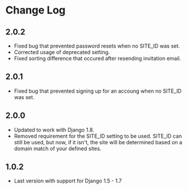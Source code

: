 Change Log
==========

2.0.2
-----

* Fixed bug that prevented password resets when no SITE_ID was set.
* Corrected usage of deprecated setting.
* Fixed sorting difference that occured after resending invitation email.

2.0.1
-----

* Fixed bug that prevented signing up for an accoung when no SITE_ID was set.

2.0.0
-----

* Updated to work with Django 1.8.
* Removed requirement for the SITE_ID setting to be used. SITE_ID can still be used, but now, if it isn't, the site will be determined based on a domain match of your defined sites.

1.0.2
-----

* Last version with support for Django 1.5 - 1.7

